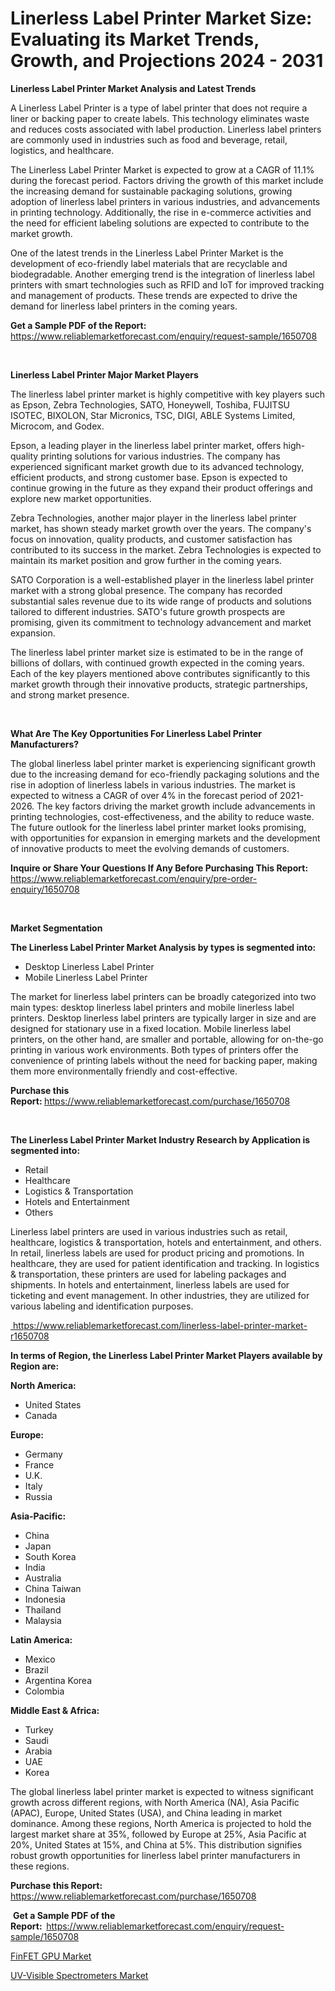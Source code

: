 <p><h1>Linerless Label Printer Market Size: Evaluating its Market Trends, Growth, and Projections 2024 - 2031</h1></p><p><strong>Linerless Label Printer Market Analysis and Latest Trends</strong></p>
<p><p>A Linerless Label Printer is a type of label printer that does not require a liner or backing paper to create labels. This technology eliminates waste and reduces costs associated with label production. Linerless label printers are commonly used in industries such as food and beverage, retail, logistics, and healthcare.</p><p>The Linerless Label Printer Market is expected to grow at a CAGR of 11.1% during the forecast period. Factors driving the growth of this market include the increasing demand for sustainable packaging solutions, growing adoption of linerless label printers in various industries, and advancements in printing technology. Additionally, the rise in e-commerce activities and the need for efficient labeling solutions are expected to contribute to the market growth.</p><p>One of the latest trends in the Linerless Label Printer Market is the development of eco-friendly label materials that are recyclable and biodegradable. Another emerging trend is the integration of linerless label printers with smart technologies such as RFID and IoT for improved tracking and management of products. These trends are expected to drive the demand for linerless label printers in the coming years.</p></p>
<p><strong>Get a Sample PDF of the Report:&nbsp;</strong> <a href="https://www.reliablemarketforecast.com/enquiry/request-sample/1650708">https://www.reliablemarketforecast.com/enquiry/request-sample/1650708</a></p>
<p>&nbsp;</p>
<p><strong>Linerless Label Printer Major Market Players</strong></p>
<p><p>The linerless label printer market is highly competitive with key players such as Epson, Zebra Technologies, SATO, Honeywell, Toshiba, FUJITSU ISOTEC, BIXOLON, Star Micronics, TSC, DIGI, ABLE Systems Limited, Microcom, and Godex.</p><p>Epson, a leading player in the linerless label printer market, offers high-quality printing solutions for various industries. The company has experienced significant market growth due to its advanced technology, efficient products, and strong customer base. Epson is expected to continue growing in the future as they expand their product offerings and explore new market opportunities.</p><p>Zebra Technologies, another major player in the linerless label printer market, has shown steady market growth over the years. The company's focus on innovation, quality products, and customer satisfaction has contributed to its success in the market. Zebra Technologies is expected to maintain its market position and grow further in the coming years.</p><p>SATO Corporation is a well-established player in the linerless label printer market with a strong global presence. The company has recorded substantial sales revenue due to its wide range of products and solutions tailored to different industries. SATO's future growth prospects are promising, given its commitment to technology advancement and market expansion.</p><p>The linerless label printer market size is estimated to be in the range of billions of dollars, with continued growth expected in the coming years. Each of the key players mentioned above contributes significantly to this market growth through their innovative products, strategic partnerships, and strong market presence.</p></p>
<p>&nbsp;</p>
<p><strong>What Are The Key Opportunities For Linerless Label Printer Manufacturers?</strong></p>
<p><p>The global linerless label printer market is experiencing significant growth due to the increasing demand for eco-friendly packaging solutions and the rise in adoption of linerless labels in various industries. The market is expected to witness a CAGR of over 4% in the forecast period of 2021-2026. The key factors driving the market growth include advancements in printing technologies, cost-effectiveness, and the ability to reduce waste. The future outlook for the linerless label printer market looks promising, with opportunities for expansion in emerging markets and the development of innovative products to meet the evolving demands of customers.</p></p>
<p><strong>Inquire or Share Your Questions If Any Before Purchasing This Report:</strong> <a href="https://www.reliablemarketforecast.com/enquiry/pre-order-enquiry/1650708">https://www.reliablemarketforecast.com/enquiry/pre-order-enquiry/1650708</a></p>
<p>&nbsp;</p>
<p><strong>Market Segmentation</strong></p>
<p><strong>The Linerless Label Printer Market Analysis by types is segmented into:</strong></p>
<p><ul><li>Desktop Linerless Label Printer</li><li>Mobile Linerless Label Printer</li></ul></p>
<p><p>The market for linerless label printers can be broadly categorized into two main types: desktop linerless label printers and mobile linerless label printers. Desktop linerless label printers are typically larger in size and are designed for stationary use in a fixed location. Mobile linerless label printers, on the other hand, are smaller and portable, allowing for on-the-go printing in various work environments. Both types of printers offer the convenience of printing labels without the need for backing paper, making them more environmentally friendly and cost-effective.</p></p>
<p><strong>Purchase this Report:&nbsp;</strong><a href="https://www.reliablemarketforecast.com/purchase/1650708">https://www.reliablemarketforecast.com/purchase/1650708</a></p>
<p>&nbsp;</p>
<p><strong>The Linerless Label Printer Market Industry Research by Application is segmented into:</strong></p>
<p><ul><li>Retail</li><li>Healthcare</li><li>Logistics & Transportation</li><li>Hotels and Entertainment</li><li>Others</li></ul></p>
<p><p>Linerless label printers are used in various industries such as retail, healthcare, logistics & transportation, hotels and entertainment, and others. In retail, linerless labels are used for product pricing and promotions. In healthcare, they are used for patient identification and tracking. In logistics & transportation, these printers are used for labeling packages and shipments. In hotels and entertainment, linerless labels are used for ticketing and event management. In other industries, they are utilized for various labeling and identification purposes.</p></p>
<p><a href="https://www.reliablemarketforecast.com/linerless-label-printer-market-r1650708">&nbsp;https://www.reliablemarketforecast.com/linerless-label-printer-market-r1650708</a></p>
<p><strong>In terms of Region, the Linerless Label Printer Market Players available by Region are:</strong></p>
<p>
    <p> <strong> North America: </strong>
        <ul>
            <li>United States</li>
            <li>Canada</li>
        </ul>
        </p> 
    <p> <strong> Europe: </strong>
        <ul>
            <li>Germany</li>
            <li>France</li>
            <li>U.K.</li>
            <li>Italy</li>
            <li>Russia</li>
        </ul>
        </p> 
    <p> <strong> Asia-Pacific: </strong>
        <ul>
            <li>China</li>
            <li>Japan</li>
            <li>South Korea</li>
            <li>India</li>
            <li>Australia</li>
            <li>China Taiwan</li>
            <li>Indonesia</li>
            <li>Thailand</li>
            <li>Malaysia</li>
        </ul>
        </p> 
    <p> <strong> Latin America: </strong>
        <ul>
            <li>Mexico</li>
            <li>Brazil</li>
            <li>Argentina Korea</li>
            <li>Colombia</li>
        </ul>
        </p> 
    <p> <strong> Middle East & Africa: </strong>
        <ul>
            <li>Turkey</li>
            <li>Saudi</li>
            <li>Arabia</li>
            <li>UAE</li>
            <li>Korea</li>
        </ul>
    </p>
    </p>
<p><p>The global linerless label printer market is expected to witness significant growth across different regions, with North America (NA), Asia Pacific (APAC), Europe, United States (USA), and China leading in market dominance. Among these regions, North America is projected to hold the largest market share at 35%, followed by Europe at 25%, Asia Pacific at 20%, United States at 15%, and China at 5%. This distribution signifies robust growth opportunities for linerless label printer manufacturers in these regions.</p></p>
<p><strong>Purchase this Report: </strong><a href="https://www.reliablemarketforecast.com/purchase/1650708">https://www.reliablemarketforecast.com/purchase/1650708</a></p>
<p>&nbsp;<strong>Get a Sample PDF of the Report:&nbsp;&nbsp;</strong><a href="https://www.reliablemarketforecast.com/enquiry/request-sample/1650708">https://www.reliablemarketforecast.com/enquiry/request-sample/1650708</a></p>
<p><strong></strong></p>
<p><p><a href="https://github.com/julyju69/Market-Research-Report-List-4/blob/main/finfet-gpu-market.md">FinFET GPU Market</a></p><p><a href="https://issuu.com/reportprime-2/docs/uv-visible-spectrometers-market-size-2030.pptx">UV-Visible Spectrometers Market</a></p></p>